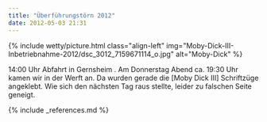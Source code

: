 ```yaml
---
title: "Überführungstörn 2012"
date: 2012-05-03 21:31
---
```

{% include wetty/picture.html class="align-left" img="Moby-Dick-III-Inbetriebnahme-2012/dsc_3012_7159671114_o.jpg" alt="Moby-Dick" %}

14:00 Uhr Abfahrt in Gernsheim .
Am Donnerstag Abend ca. 19:30 Uhr kamen wir in der Werft an. Da wurden gerade die [Moby Dick III] Schriftzüge angeklebt. Wie sich den nächsten Tag raus stellte, leider zu falschen Seite geneigt.

{% include _references.md %}
